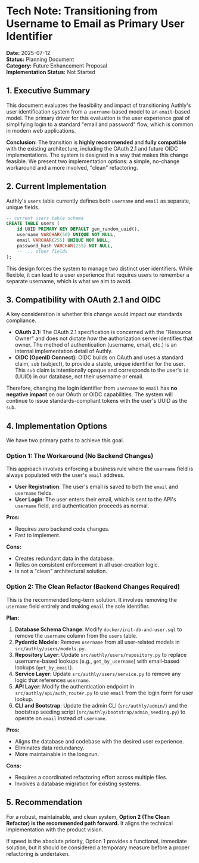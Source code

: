 # Tech Note: Transitioning from Username to Email as Primary User Identifier

**Date:** 2025-07-12  
**Status:** Planning Document  
**Category:** Future Enhancement Proposal  
**Implementation Status:** Not Started

## 1. Executive Summary

This document evaluates the feasibility and impact of transitioning Authly's user identification system from a `username`-based model to an `email`-based model. The primary driver for this evaluation is the user experience goal of simplifying login to a standard "email and password" flow, which is common in modern web applications.

**Conclusion:** The transition is **highly recommended** and **fully compatible** with the existing architecture, including the OAuth 2.1 and future OIDC implementations. The system is designed in a way that makes this change feasible. We present two implementation options: a simple, no-change workaround and a more involved, "clean" refactoring.

## 2. Current Implementation

Authly's `users` table currently defines both `username` and `email` as separate, unique fields.

```sql
-- current users table schema
CREATE TABLE users (
    id UUID PRIMARY KEY DEFAULT gen_random_uuid(),
    username VARCHAR(50) UNIQUE NOT NULL,
    email VARCHAR(255) UNIQUE NOT NULL,
    password_hash VARCHAR(255) NOT NULL,
    -- ... other fields
);
```

This design forces the system to manage two distinct user identifiers. While flexible, it can lead to a user experience that requires users to remember a separate username, which is what we aim to avoid.

## 3. Compatibility with OAuth 2.1 and OIDC

A key consideration is whether this change would impact our standards compliance.

- **OAuth 2.1:** The OAuth 2.1 specification is concerned with the "Resource Owner" and does not dictate *how* the authorization server identifies that owner. The method of authentication (username, email, etc.) is an internal implementation detail of Authly.
- **OIDC (OpenID Connect):** OIDC builds on OAuth and uses a standard claim, `sub` (subject), to provide a stable, unique identifier for the user. This `sub` claim is intentionally opaque and corresponds to the user's `id` (UUID) in our database, not their username or email.

Therefore, changing the login identifier from `username` to `email` has **no negative impact** on our OAuth or OIDC capabilities. The system will continue to issue standards-compliant tokens with the user's UUID as the `sub`.

## 4. Implementation Options

We have two primary paths to achieve this goal.

### Option 1: The Workaround (No Backend Changes)

This approach involves enforcing a business rule where the `username` field is always populated with the user's `email` address.

-   **User Registration**: The user's email is saved to both the `email` and `username` fields.
-   **User Login**: The user enters their email, which is sent to the API's `username` field, and authentication proceeds as normal.

**Pros:**
- Requires zero backend code changes.
- Fast to implement.

**Cons:**
- Creates redundant data in the database.
- Relies on consistent enforcement in all user-creation logic.
- Is not a "clean" architectural solution.

### Option 2: The Clean Refactor (Backend Changes Required)

This is the recommended long-term solution. It involves removing the `username` field entirely and making `email` the sole identifier.

**Plan:**

1.  **Database Schema Change**: Modify `docker/init-db-and-user.sql` to remove the `username` column from the `users` table.
2.  **Pydantic Models**: Remove `username` from all user-related models in `src/authly/users/models.py`.
3.  **Repository Layer**: Update `src/authly/users/repository.py` to replace username-based lookups (e.g., `get_by_username`) with email-based lookups (`get_by_email`).
4.  **Service Layer**: Update `src/authly/users/service.py` to remove any logic that references `username`.
5.  **API Layer**: Modify the authentication endpoint in `src/authly/api/auth_router.py` to use `email` from the login form for user lookup.
6.  **CLI and Bootstrap**: Update the admin CLI (`src/authly/admin/`) and the bootstrap seeding script (`src/authly/bootstrap/admin_seeding.py`) to operate on `email` instead of `username`.

**Pros:**
- Aligns the database and codebase with the desired user experience.
- Eliminates data redundancy.
- More maintainable in the long run.

**Cons:**
- Requires a coordinated refactoring effort across multiple files.
- Involves a database migration for existing systems.

## 5. Recommendation

For a robust, maintainable, and clean system, **Option 2 (The Clean Refactor) is the recommended path forward.** It aligns the technical implementation with the product vision.

If speed is the absolute priority, Option 1 provides a functional, immediate solution, but it should be considered a temporary measure before a proper refactoring is undertaken.
